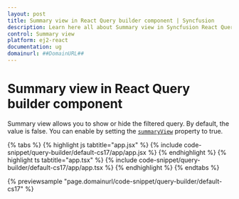 ```yaml
---
layout: post
title: Summary view in React Query builder component | Syncfusion
description: Learn here all about Summary view in Syncfusion React Query builder component of Syncfusion Essential JS 2 and more.
control: Summary view 
platform: ej2-react
documentation: ug
domainurl: ##DomainURL##
---
```


# Summary view in React Query builder component

Summary view allows you to show or hide the filtered query. By default, the value is false. You can enable by setting the [`summaryView`](https://ej2.syncfusion.com/documentation/api/query-builder/#summaryview) property to true.

{% tabs %}
{% highlight js tabtitle="app.jsx" %}
{% include code-snippet/query-builder/default-cs17/app/app.jsx %}
{% endhighlight %}
{% highlight ts tabtitle="app.tsx" %}
{% include code-snippet/query-builder/default-cs17/app/app.tsx %}
{% endhighlight %}
{% endtabs %}

 {% previewsample "page.domainurl/code-snippet/query-builder/default-cs17" %}